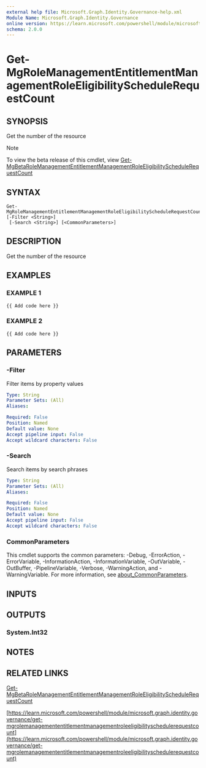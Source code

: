 ```yaml
---
external help file: Microsoft.Graph.Identity.Governance-help.xml
Module Name: Microsoft.Graph.Identity.Governance
online version: https://learn.microsoft.com/powershell/module/microsoft.graph.identity.governance/get-mgrolemanagemententitlementmanagementroleeligibilityschedulerequestcount
schema: 2.0.0
---
```


# Get-MgRoleManagementEntitlementManagementRoleEligibilityScheduleRequestCount

## SYNOPSIS
Get the number of the resource

> [!NOTE]
> To view the beta release of this cmdlet, view [Get-MgBetaRoleManagementEntitlementManagementRoleEligibilityScheduleRequestCount](/powershell/module/Microsoft.Graph.Beta.Identity.Governance/Get-MgBetaRoleManagementEntitlementManagementRoleEligibilityScheduleRequestCount?view=graph-powershell-beta)

## SYNTAX

```
Get-MgRoleManagementEntitlementManagementRoleEligibilityScheduleRequestCount [-Filter <String>]
 [-Search <String>] [<CommonParameters>]
```

## DESCRIPTION
Get the number of the resource

## EXAMPLES

### EXAMPLE 1
```
{{ Add code here }}
```

### EXAMPLE 2
```
{{ Add code here }}
```

## PARAMETERS

### -Filter
Filter items by property values

```yaml
Type: String
Parameter Sets: (All)
Aliases:

Required: False
Position: Named
Default value: None
Accept pipeline input: False
Accept wildcard characters: False
```

### -Search
Search items by search phrases

```yaml
Type: String
Parameter Sets: (All)
Aliases:

Required: False
Position: Named
Default value: None
Accept pipeline input: False
Accept wildcard characters: False
```

### CommonParameters
This cmdlet supports the common parameters: -Debug, -ErrorAction, -ErrorVariable, -InformationAction, -InformationVariable, -OutVariable, -OutBuffer, -PipelineVariable, -Verbose, -WarningAction, and -WarningVariable. For more information, see [about_CommonParameters](http://go.microsoft.com/fwlink/?LinkID=113216).

## INPUTS

## OUTPUTS

### System.Int32
## NOTES

## RELATED LINKS
[Get-MgBetaRoleManagementEntitlementManagementRoleEligibilityScheduleRequestCount](/powershell/module/Microsoft.Graph.Beta.Identity.Governance/Get-MgBetaRoleManagementEntitlementManagementRoleEligibilityScheduleRequestCount?view=graph-powershell-beta)

[https://learn.microsoft.com/powershell/module/microsoft.graph.identity.governance/get-mgrolemanagemententitlementmanagementroleeligibilityschedulerequestcount](https://learn.microsoft.com/powershell/module/microsoft.graph.identity.governance/get-mgrolemanagemententitlementmanagementroleeligibilityschedulerequestcount)


